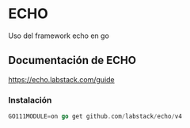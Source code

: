 # ECHO
Uso del framework echo en go

## Documentación de ECHO
https://echo.labstack.com/guide

### Instalación

``` go
GO111MODULE=on go get github.com/labstack/echo/v4 
```